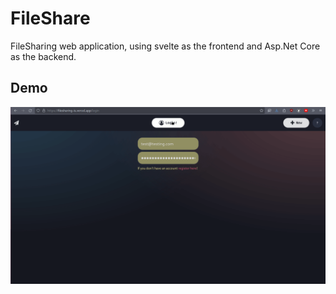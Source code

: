 # FileShare

FileSharing web application, using svelte as the frontend and Asp.Net Core as
the backend.

## Demo

![Demo GIF](./docs/demo.gif)

